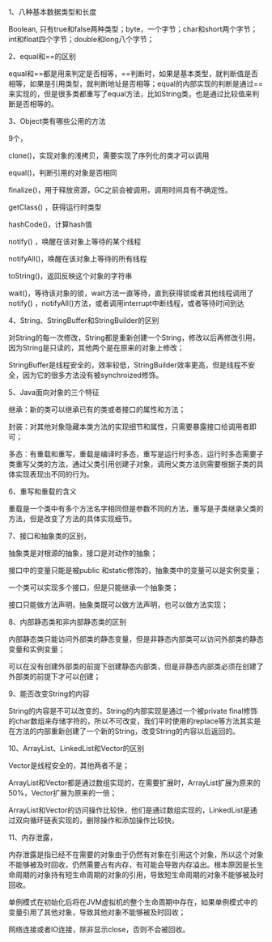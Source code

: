 1、八种基本数据类型和长度

Boolean, 只有true和false两种类型；byte，一个字节；char和short两个字节；int和float四个字节；double和long八个字节；

2、equal和==的区别

equal和==都是用来判定是否相等，==判断时，如果是基本类型，就判断值是否相等，如果是引用类型，就判断地址是否相等；equal的内部实现的判断是通过==来实现的，但是很多类都重写了equal方法，比如String类，也是通过比较值来判断是否相等的。



3、Object类有哪些公用的方法

9个，

clone()，实现对象的浅拷贝，需要实现了序列化的类才可以调用

 equal()，判断引用的对象是否相同

finalize()，用于释放资源，GC之前会被调用，调用时间具有不确定性。

getClass() ，获得运行时类型

 hashCode()，计算hash值

notify() ，唤醒在该对象上等待的某个线程

notifyAll()，唤醒在该对象上等待的所有线程

toString()，返回反映这个对象的字符串

 wait()，等待该对象的锁，wait方法一直等待，直到获得锁或者其他线程调用了 notify() ，notifyAll()方法，或者调用interrupt中断线程，或者等待时间到达



4、String、StringBuffer和StringBuilder的区别

对String的每一次修改，String都是重新创建一个String，修改以后再修改引用，因为String是只读的，其他两个是在原来的对象上修改；

StringBuffer是线程安全的，效率较低，StringBuilder效率更高，但是线程不安全，因为它的很多方法没有被synchroized修饰。



5、Java面向对象的三个特征

继承：新的类可以继承已有的类或者接口的属性和方法；

封装：对其他对象隐藏本类方法的实现细节和属性，只需要暴露接口给调用者即可；

多态：有重载和重写，重载是编译时多态，重写是运行时多态，运行时多态需要子类重写父类的方法，通过父类引用创建子对象，调用父类方法则需要根据子类的具体实现表现出不同的行为。



6、重写和重载的含义

重载是一个类中有多个方法名字相同但是参数不同的方法，重写是子类继承父类的方法，但是改变了方法的具体实现细节。



7、接口和抽象类的区别，

抽象类是对根源的抽象，接口是对动作的抽象；

接口中的变量只能是被public 和static修饰的，抽象类中的变量可以是实例变量；

一个类可以实现多个接口，但是只能继承一个抽象类；

接口只能做方法声明，抽象类既可以做方法声明，也可以做方法实现；



8、内部静态类和非内部静态类的区别

内部静态类只能访问外部类的静态变量，但是非静态内部类可以访问外部类的静态变量和实例变量；

可以在没有创建外部类的前提下创建静态内部类，但是非静态内部类必须在创建了外部类的前提下才可以创建；



9、能否改变String的内容

String的内容是不可以改变的，String的内部实现是通过一个被private final修饰的char数组来存储字符的，所以不可改变，我们平时使用的replace等方法其实是在方法的内部重新创建了一个新的String，改变String的内容以后返回的。



10、ArrayList、LinkedList和Vector的区别

Vector是线程安全的，其他两者不是；

ArrayList和Vector都是通过数组实现的，在需要扩展时，ArrayList扩展为原来的50%，Vector扩展为原来的一倍；

ArrayList和Vector的访问操作比较快，他们是通过数组实现的，LinkedList是通过双向循环链表实现的，删除操作和添加操作比较快。



11、内存泄露，

内存泄露是指已经不在需要的对象由于仍然有对象在引用这个对象，所以这个对象不能够被及时回收，仍然需要占有内存，有可能会导致内存溢出。根本原因是长生命周期的对象持有短生命周期的对象的引用，导致短生命周期的对象不能够被及时回收。

单例模式在初始化后将在JVM虚拟机的整个生命周期中存在，如果单例模式中的变量引用了其他对象，导致其他对象不能够被及时回收；

网络连接或者IO连接，除非显示close，否则不会被回收。





